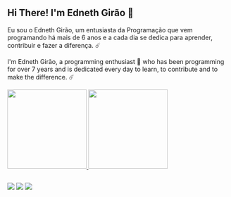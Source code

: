 ## Hi There! I'm Edneth Girão 👋
<p>Eu sou o Edneth Girão, um entusiasta da Programação que vem programando há mais de 6 anos e a cada dia se dedica para aprender, contribuir e fazer a diferença. ☄️</p>
<p>I'm Edneth Girão, a programming enthusiast 💫 who has been programming for over 7 years and is dedicated every day to learn, to contribute and to make the difference. ☄️</p>

<div>
  <a href="https://github.com/Dgirunies">
  <img height="180em" src="https://github-readme-stats.vercel.app/api?username=Dgirunies&show_icons=true&theme=graywhite&include_all_commits=true&count_private=true"/>
  <img height="180em" src="https://github-readme-stats.vercel.app/api/top-langs/?username=Dgirunies&layout=compact&langs_count=7&theme=graywhite"/>
  </div>
  
##
 
<div> 
  <a href="" target="_blank"><img src="https://img.shields.io/badge/YouTube-FF0000?style=for-the-badge&logo=youtube&logoColor=white" target="_blank"></a>
  <!-- <a href="https://instagram.com/Dgirunies" target="_blank"><img src="https://img.shields.io/badge/-Instagram-%23E4405F?style=for-the-badge&logo=instagram&logoColor=white" target="_blank"></a>
 	<a href="https://www.twitch.tv/Dgirunies" target="_blank"><img src="https://img.shields.io/badge/Twitch-9146FF?style=for-the-badge&logo=twitch&logoColor=white" target="_blank"></a>
 <a href="https://discord.gg/" target="_blank"><img src="https://img.shields.io/badge/Discord-7289DA?style=for-the-badge&logo=discord&logoColor=white" target="_blank"></a>  -->
  <a href = "mailto:erineu16@gmail.com"><img src="https://img.shields.io/badge/-Gmail-%23333?style=for-the-badge&logo=gmail&logoColor=white" target="_blank"></a>
  <a href="www.linkedin.com/in/edneth-girão" target="_blank"><img src="https://img.shields.io/badge/-LinkedIn-%230077B5?style=for-the-badge&logo=linkedin&logoColor=white" target="_blank"></a> 
  </div>
  
<!--
**Dgirunies/Dgirunies** is a ✨ _special_ ✨ repository because its `README.md` (this file) appears on your GitHub profile.

Here are some ideas to get you started:

- 🔭 I’m currently working on ...
- 🌱 I’m currently learning ...
- 👯 I’m looking to collaborate on ...
- 🤔 I’m looking for help with ...
- 💬 Ask me about ...
- 📫 How to reach me: ...
- 😄 Pronouns: ...
- ⚡ Fun fact: ...
-->
